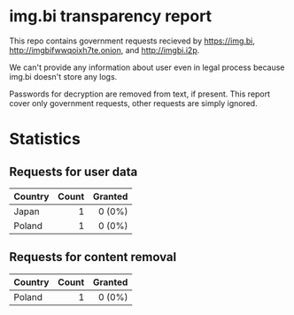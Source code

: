 # img.bi transparency report

This repo contains government requests recieved by <https://img.bi>, <http://imgbifwwqoixh7te.onion>, and <http://imgbi.i2p>.

We can't provide any information about user even in legal process because img.bi doesn't store any logs.

Passwords for decryption are removed from text, if present. This report cover only government requests, other requests are simply ignored.

# Statistics

## Requests for user data

| Country | Count | Granted  |
|---------|------:|---------:|
| Japan   | 1     | 0 (0%)   |
| Poland  | 1     | 0 (0%)   |

## Requests for content removal

| Country | Count | Granted  |
|---------|------:|---------:|
| Poland  | 1     | 0 (0%)   |
